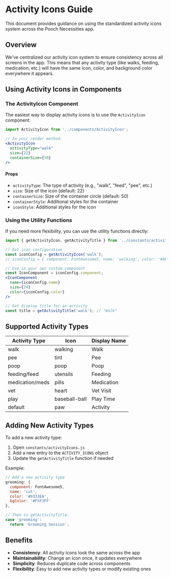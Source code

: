 # Activity Icons Guide

This document provides guidance on using the standardized activity icons system across the Pooch Necessities app.

## Overview

We've centralized our activity icon system to ensure consistency across all screens in the app. This means that any activity type (like walks, feeding, medication, etc.) will have the same icon, color, and background color everywhere it appears.

## Using Activity Icons in Components

### The ActivityIcon Component

The easiest way to display activity icons is to use the `ActivityIcon` component:

```jsx
import ActivityIcon from '../components/ActivityIcon';

// In your render method:
<ActivityIcon 
  activityType="walk" 
  size={22} 
  containerSize={50}
/>
```

#### Props

- `activityType`: The type of activity (e.g., "walk", "feed", "pee", etc.)
- `size`: Size of the icon (default: 22)
- `containerSize`: Size of the container circle (default: 50)
- `containerStyle`: Additional styles for the container
- `iconStyle`: Additional styles for the icon

### Using the Utility Functions

If you need more flexibility, you can use the utility functions directly:

```jsx
import { getActivityIcon, getActivityTitle } from '../constants/activityIcons';

// Get icon configuration
const iconConfig = getActivityIcon('walk');
// iconConfig = { component: FontAwesome5, name: 'walking', color: '#8B5CF6', bgColor: '#F3E8FF' }

// Use in your own custom component
const IconComponent = iconConfig.component;
<IconComponent 
  name={iconConfig.name} 
  size={24} 
  color={iconConfig.color} 
/>

// Get display title for an activity
const title = getActivityTitle('walk'); // "Walk"
```

## Supported Activity Types

| Activity Type | Icon | Display Name |
|---------------|------|--------------|
| walk | walking | Walk |
| pee | tint | Pee |
| poop | poop | Poop |
| feeding/feed | utensils | Feeding |
| medication/meds | pills | Medication |
| vet | heart | Vet Visit |
| play | baseball-ball | Play Time |
| default | paw | Activity |

## Adding New Activity Types

To add a new activity type:

1. Open `constants/activityIcons.js`
2. Add a new entry to the `ACTIVITY_ICONS` object
3. Update the `getActivityTitle` function if needed

Example:

```js
// Add a new activity type
grooming: { 
  component: FontAwesome5, 
  name: 'cut', 
  color: '#9333EA',
  bgColor: '#F5F3FF' 
},

// Then in getActivityTitle:
case 'grooming':
  return 'Grooming Session';
```

## Benefits

- **Consistency**: All activity icons look the same across the app
- **Maintainability**: Change an icon once, it updates everywhere
- **Simplicity**: Reduces duplicate code across components
- **Flexibility**: Easy to add new activity types or modify existing ones 